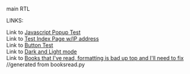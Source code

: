 main RTL  

LINKS:  

Link to [Javascript Popup Test](http://108.175.7.38/test.html)  
Link to [Test Index Page w/IP address](http://108.175.7.38/index.html)  
Link to [Button Test](http://108.175.7.38/button.html)  
Link to [Dark and Light mode](http://108.175.7.38/simple-website)  
Link to [Books that I've read, formatting is bad up top and I'll need to fix](http://108.175.7.38/webbrowser.html) //generated from booksread.py  

